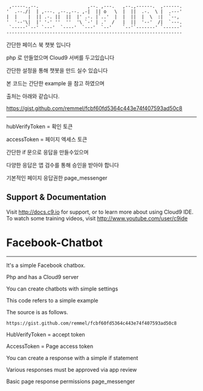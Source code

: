 
     ,-----.,--.                  ,--. ,---.   ,--.,------.  ,------.
    '  .--./|  | ,---. ,--.,--. ,-|  || o   \  |  ||  .-.  \ |  .---'
    |  |    |  || .-. ||  ||  |' .-. |`..'  |  |  ||  |  \  :|  `--, 
    '  '--'\|  |' '-' ''  ''  '\ `-' | .'  /   |  ||  '--'  /|  `---.
     `-----'`--' `---'  `----'  `---'  `--'    `--'`-------' `------'
    ----------------------------------------------------------------- 

간단한 페이스 북 챗봇 입니다 

php 로 만들었으며 Cloud9 서버를 두고있습니다

간단한 설정을 통해 챗봇을 만드 실수 있습니다

본 코드는 간단한 example 을 참고 하였으며

출처는 아래와 같습니다.

https://gist.github.com/remmel/fcbf60fd5364c443e74f407593ad50c8

--------------------------------------------------------------------------------

hubVerifyToken = 확인 토큰

accessToken = 페이지 엑세스 토큰

간단한 if 문으로 응답을 만들수있으며 

다양한 응답은 앱 검수를 통해 승인을 받아야 합니다

기본적인 페이지 응답권한 page_messenger

## Support & Documentation

Visit http://docs.c9.io for support, or to learn more about using Cloud9 IDE. 
To watch some training videos, visit http://www.youtube.com/user/c9ide

# Facebook-Chatbot


--------------------------------------------------------------------------------


It's a simple Facebook chatbox.

Php and has a Cloud9 server

You can create chatbots with simple settings

This code refers to a simple example

The source is as follows.

    https://gist.github.com/remmel/fcbf60fd5364c443e74f407593ad50c8
    
HubVerifyToken = accept token

AccessToken = Page access token

You can create a response with a simple if statement

Various responses must be approved via app review

Basic page response permissions page_messenger